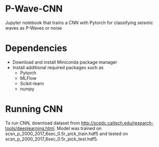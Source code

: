 # P-Wave-CNN
Jupyter notebook that trains a CNN with Pytorch for classifying seismic waves as P-Waves or noise

# Dependencies

* Download and install Miniconda package manager
* Install additional required packages such as 
    * Pytorch
    * MLFlow
    * Scikit-learn
    * numpy

# Running CNN
To run CNN, download dataset from http://scedc.caltech.edu/research-tools/deeplearning.html. Model was trained on scsn_p_2000_2017_6sec_0.5r_pick_train.hdf5 and tested on scsn_p_2000_2017_6sec_0.5r_pick_test.hdf5. 

